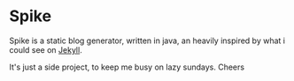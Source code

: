 # Spike


Spike is a static blog generator, written in java, an heavily inspired by what i could see on [Jekyll](https://github.com/mojombo/jekyll).

It's just a side project, to keep me busy on lazy sundays. Cheers
